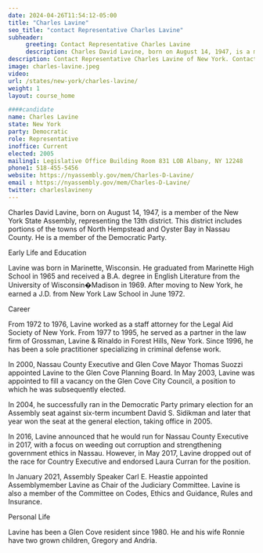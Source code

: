 ```yaml
---
date: 2024-04-26T11:54:12-05:00
title: "Charles Lavine"
seo_title: "contact Representative Charles Lavine"
subheader:
     greeting: Contact Representative Charles Lavine
     description: Charles David Lavine, born on August 14, 1947, is a member of the New York State Assembly, representing the 13th district. This district includes portions of the towns of North Hempstead and Oyster Bay in Nassau County. He is a member of the Democratic Party.
description: Contact Representative Charles Lavine of New York. Contact information for Charles Lavine includes email address, phone number, and mailing address.
image: charles-lavine.jpeg
video:
url: /states/new-york/charles-lavine/
weight: 1
layout: course_home

####candidate
name: Charles Lavine
state: New York
party: Democratic
role: Representative
inoffice: Current
elected: 2005
mailing1: Legislative Office Building Room 831 LOB Albany, NY 12248
phone1: 518-455-5456
website: https://nyassembly.gov/mem/Charles-D-Lavine/
email : https://nyassembly.gov/mem/Charles-D-Lavine/
twitter: charleslavineny
---
```

Charles David Lavine, born on August 14, 1947, is a member of the New York State Assembly, representing the 13th district. This district includes portions of the towns of North Hempstead and Oyster Bay in Nassau County. He is a member of the Democratic Party.

Early Life and Education

Lavine was born in Marinette, Wisconsin. He graduated from Marinette High School in 1965 and received a B.A. degree in English Literature from the University of Wisconsin�Madison in 1969. After moving to New York, he earned a J.D. from New York Law School in June 1972.

Career

From 1972 to 1976, Lavine worked as a staff attorney for the Legal Aid Society of New York. From 1977 to 1995, he served as a partner in the law firm of Grossman, Lavine & Rinaldo in Forest Hills, New York. Since 1996, he has been a sole practitioner specializing in criminal defense work.

In 2000, Nassau County Executive and Glen Cove Mayor Thomas Suozzi appointed Lavine to the Glen Cove Planning Board. In May 2003, Lavine was appointed to fill a vacancy on the Glen Cove City Council, a position to which he was subsequently elected.

In 2004, he successfully ran in the Democratic Party primary election for an Assembly seat against six-term incumbent David S. Sidikman and later that year won the seat at the general election, taking office in 2005.

In 2016, Lavine announced that he would run for Nassau County Executive in 2017, with a focus on weeding out corruption and strengthening government ethics in Nassau. However, in May 2017, Lavine dropped out of the race for Country Executive and endorsed Laura Curran for the position.

In January 2021, Assembly Speaker Carl E. Heastie appointed Assemblymember Lavine as Chair of the Judiciary Committee. Lavine is also a member of the Committee on Codes, Ethics and Guidance, Rules and Insurance.

Personal Life

Lavine has been a Glen Cove resident since 1980. He and his wife Ronnie have two grown children, Gregory and Andria.
